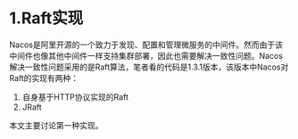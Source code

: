 # 1.Raft实现

Nacos是阿里开源的一个致力于发现、配置和管理微服务的中间件。然而由于该中间件也像其他中间件一样支持集群部署，因此也需要解决一致性问题。Nacos解决一致性问题采用的是Raft算法，笔者看的代码是1.3.1版本，该版本中Nacos对Raft的实现有两种：

1. 自身基于HTTP协议实现的Raft
2. JRaft

本文主要讨论第一种实现。